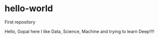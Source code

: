 # hello-world
First repository

Hello,
Gopal here I like Data, Science, Machine and trying to learn Deep!!!!
